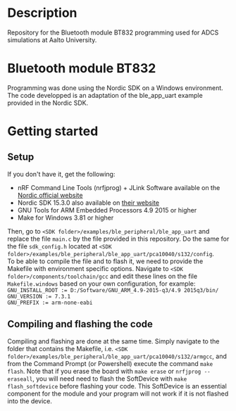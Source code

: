 # Description

Repository for the Bluetooth module BT832 programming used for ADCS simulations at Aalto University.

# Bluetooth module BT832

Programming was done using the Nordic SDK on a Windows environment. The code developped is an adaptation of the ble_app_uart example provided in the Nordic SDK.

# Getting started

## Setup

If you don't have it, get the following:
- nRF Command Line Tools (nrfjprog) + JLink Software available on the <a href='https://www.nordicsemi.com'>Nordic official website</a>
- Nordic SDK 15.3.0 also available on <a href='https://www.nordicsemi.com'>their website</a>
- GNU Tools for ARM Embedded Processors 4.9 2015 or higher
- Make for Windows 3.81 or higher <br>

Then, go to `<SDK folder>/examples/ble_peripheral/ble_app_uart` and replace the file `main.c` by the file provided in this repository. Do the same for the file `sdk_config.h` located at `<SDK folder>/examples/ble_peripheral/ble_app_uart/pca10040/s132/config`.
<br>
To be able to compile the file and to flash it, we need to provide the Makefile with environment specific options. Navigate to `<SDK folder>/components/toolchain/gcc` and edit these lines on the file `Makefile.windows` based on your own configuration, for example: <br>
`GNU_INSTALL_ROOT := D:/Software/GNU_ARM_4.9-2015-q3/4.9 2015q3/bin/`<br>
`GNU_VERSION := 7.3.1` <br>
`GNU_PREFIX := arm-none-eabi` <br>

## Compiling and flashing the code

Compiling and flashing are done at the same time. Simply navigate to the folder that contains the Makefile, i.e. 
`<SDK folder>/examples/ble_peripheral/ble_app_uart/pca10040/s132/armgcc`, and from the Command Prompt (or Powershell) 
execute the command `make flash`. Note that if you erase the board with `make erase` or `nrfjprog --eraseall`, you will need need to flash
the 
SoftDevice with `make flash_softdevice` before flashing your code. This SoftDevice is an essential component for the module
and your program will not work if it is not flashed into the device.





